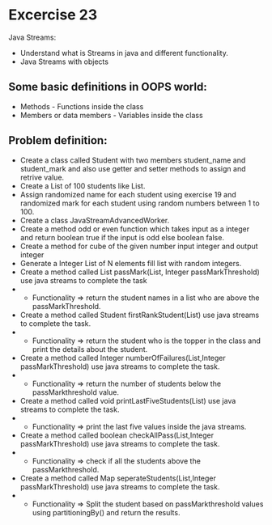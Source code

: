 # Excercise 23

Java Streams:
- Understand what is Streams in java and different functionality.
- Java Streams with objects

## Some basic definitions in OOPS world:

* Methods - Functions inside the class
* Members or data members - Variables inside the class

## Problem definition:

- Create a class called Student with two members student_name and student_mark and also use getter and setter methods to assign and retrive value.
- Create a List of 100 students like List<Student>.
- Assign randomized name for each student using exercise 19 and randomized mark for each student using random numbers between 1 to 100.
- Create a class JavaStreamAdvancedWorker.
- Create a  method odd or even function which takes input as a integer and return boolean true if the input is odd else boolean false.
- Create a method for cube of the given number input integer and output integer  
- Generate a Integer List of N elements fill list with random integers.
- Create a method called List<String> passMark(List<Student>, Integer passMarkThreshold) use java streams to complete the task
- - Functionality => return the student names in a list who are above the passMarkThreshold.   
- Create a method called Student firstRankStudent(List<Student>) use java streams to complete the task.
- - Functionality => return the student who is the topper in the class and print the details about the student.
- Create a method called Integer numberOfFailures(List<Student>,Integer passMarkThreshold) use java streams to complete the task.
- - Functionality => return the number of students below the passMarkthreshold value.
- Create a method called void printLastFiveStudents(List<Student>) use java streams to complete the task.
- - Functionality => print the last five values inside the java streams.
- Create a method called boolean checkAllPass(List<Student>,Integer passMarkThreshold) use java streams to complete the task.
- - Functionality => check if all the students above the passMarkthreshold.    
- Create a method called Map seperateStudents(List<Student>,Integer passMarkThreshold) use java streams to complete the task.
- - Functionality => Split the student based on passMarkthreshold values using partitioningBy() and return the results.     
    




